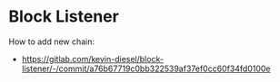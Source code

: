 # Block Listener

How to add new chain:

-   https://gitlab.com/kevin-diesel/block-listener/-/commit/a76b67719c0bb322539af37ef0cc60f34fd0100e
